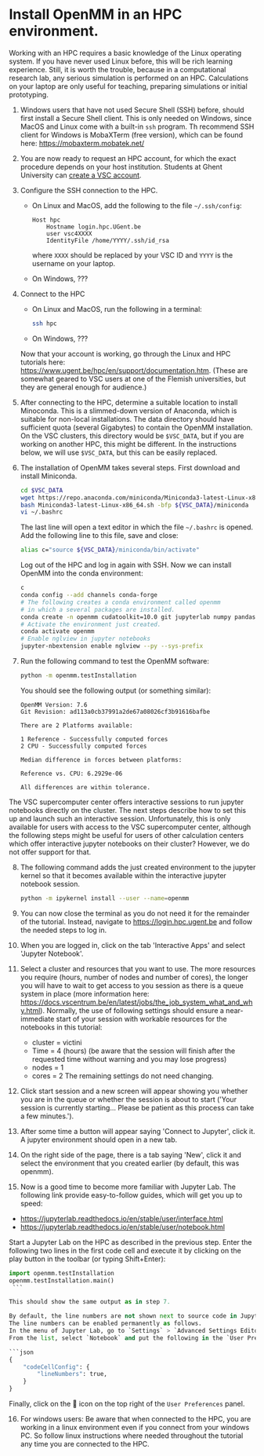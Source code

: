# Install OpenMM in an HPC environment.

Working with an HPC requires a basic knowledge of the Linux operating system. If you have never used Linux before, this will be rich learning experience. Still, it is worth the trouble, because in a computational  research lab, any serious simulation is performed on an HPC. Calculations on your laptop are only useful for teaching, preparing simulations or initial prototyping.

1. Windows users that have not used Secure Shell (SSH) before, should first install a Secure Shell client. This is only needed on Windows, since MacOS and Linux come with a built-in `ssh` program. Th recommend SSH client for Windows is MobaXTerm (free version), which can be found here: https://mobaxterm.mobatek.net/


2. You are now ready to request an HPC account, for which the exact procedure depends on your host institution. Students at Ghent University can [create a VSC account](request_vsc_account_ugent.md).

3. Configure the SSH connection to the HPC.

    - On Linux and MacOS, add the following to the file `~/.ssh/config`:

        ```
        Host hpc
            Hostname login.hpc.UGent.be
            user vsc4XXXX
            IdentityFile /home/YYYY/.ssh/id_rsa
        ```
        where `XXXX` should be replaced by your VSC ID and `YYYY` is the username on your laptop.

    - On Windows, ???

4. Connect to the HPC

    - On Linux and MacOS, run the following in a terminal:

        ```bash
        ssh hpc
        ```

    - On Windows, ???

    Now that your account is working, go through the Linux and HPC tutorials here: https://www.ugent.be/hpc/en/support/documentation.htm. (These are somewhat geared to VSC users     at one of the Flemish universities, but they are general enough for audience.)

5. After connecting to the HPC, determine a suitable location to install Minoconda. This is a slimmed-down version of Anaconda, which is suitable for non-local installations. The data directory should have sufficient quota (several Gigabytes) to contain the OpenMM installation. On the VSC clusters, this directory would be `$VSC_DATA`, but if you are working on another HPC, this might be different. In the instructions below, we will use `$VSC_DATA`, but this can be easily replaced.

6. The installation of OpenMM takes several steps. First download and install Miniconda.

   ```bash
   cd $VSC_DATA
   wget https://repo.anaconda.com/miniconda/Miniconda3-latest-Linux-x86_64.sh
   bash Miniconda3-latest-Linux-x86_64.sh -bfp ${VSC_DATA}/miniconda
   vi ~/.bashrc
   ```

   The last line will open a text editor in which the file `~/.bashrc` is opened. Add the following line to this file, save and close:

   ```bash
   alias c="source ${VSC_DATA}/miniconda/bin/activate"
   ```

   Log out of the HPC and log in again with SSH. Now we can install OpenMM into the conda environment:

   ```bash
   c
   conda config --add channels conda-forge
   # The following creates a conda environment called openmm
   # in which a several packages are installed.
   conda create -n openmm cudatoolkit=10.0 git jupyterlab numpy pandas scipy matplotlib ipympl rdkit openbabel openmm mdtraj nglview pymbar pdbfixer parmed openff-toolkit          openmoltools openmmforcefields
   # Activate the environment just created.
   conda activate openmm
   # Enable nglview in jupyter notebooks
   jupyter-nbextension enable nglview --py --sys-prefix
   ```

7. Run the following command to test the OpenMM software:

   ```bash
   python -m openmm.testInstallation
   ```

   You should see the following output (or something similar):

   ```
   OpenMM Version: 7.6
   Git Revision: ad113a0cb37991a2de67a08026cf3b91616bafbe

   There are 2 Platforms available:

   1 Reference - Successfully computed forces
   2 CPU - Successfully computed forces

   Median difference in forces between platforms:

   Reference vs. CPU: 6.2929e-06

   All differences are within tolerance.
   ```

The VSC supercomputer center offers interactive sessions to run jupyter notebooks directly on the cluster. The next steps describe how to set this up and launch such an interactive session. Unfortunately, this is only available for users with access to the VSC supercomputer center, although the following steps might be useful for users of other calculation centers which offer interactive jupyter notebooks on their cluster? However, we do not offer support for that.

8. The following command adds the just created environment to the jupyter kernel so that it becomes available within the interactive jupyter notebook session.

   ```bash
   python -m ipykernel install --user --name=openmm
   ```
   
9. You can now close the terminal as you do not need it for the remainder of the tutorial. Instead, navigate to https://login.hpc.ugent.be and follow the needed steps to log in.

10. When you are logged in, click on the tab 'Interactive Apps' and select 'Jupyter Notebook'.

11. Select a cluster and resources that you want to use. The more resources you require (hours, number of nodes and number of cores), the longer you will have to wait to get access to you session as there is a queue system in place (more information here: https://docs.vscentrum.be/en/latest/jobs/the_job_system_what_and_why.html). Normally, the use of following settings should ensure a near-immediate start of your session with workable resources for the notebooks in this tutorial:

    - cluster = victini
    - Time = 4 (hours)    (be aware that the session will finish after the requested time without warning and you may lose progress)
    - nodes = 1
    - cores = 2
    The remaining settings do not need changing.

12. Click start session and a new screen will appear showing you whether you are in the queue or whether the session is about to start ('Your session is currently starting... Please be patient as this process can take a few minutes.'). 

13. After some time a button will appear saying 'Connect to Jupyter', click it. A jupyter environment should open in a new tab.

14. On the right side of the page, there is a tab saying 'New', click it and select the environment that you created earlier (by default, this was openmm).

15. Now is a good time to become more familiar with Jupyter Lab. The following link provide easy-to-follow guides, which will get you up to speed:

   - https://jupyterlab.readthedocs.io/en/stable/user/interface.html
   - https://jupyterlab.readthedocs.io/en/stable/user/notebook.html

   Start a Jupyter Lab on the HPC as described in the previous step. Enter the following two lines in the first code cell and execute it by clicking on the play button in the      toolbar (or typing Shift+Enter):

   ```python
   import openmm.testInstallation
   openmm.testInstallation.main()
    ```

   This should show the same output as in step 7.

   By default, the line numbers are not shown next to source code in Jupyter Lab, while such numbering is actually very convenient.
   The line numbers can be enabled permanently as follows.
   In the menu of Jupyter Lab, go to `Settings` > `Advanced Settings Editor`.
   From the list, select `Notebook` and put the following in the `User Preferences` panel:

   ```json
   {
       "codeCellConfig": {
           "lineNumbers": true,
       }
   }
   ```

   Finally, click on the :floppy_disk: icon on the top right of the `User Preferences` panel.

16. For windows users: Be aware that when connected to the HPC, you are working in a linux environment even if you connect from your windows PC. So follow linux instructions where needed throughout the tutorial any time you are connected to the HPC.
